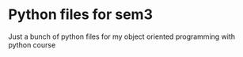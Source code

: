# Python files for sem3

Just a bunch of python files for my object oriented programming with python course
